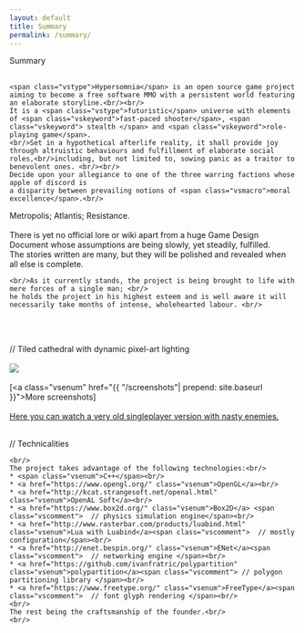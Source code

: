 ```yaml
---
layout: default
title: Summary
permalink: /summary/
---
```


<div>
 <!-- <span class="vscomment">// =============================================================================================================
<br/>
  </span> -->


  <span class="subjectheader">Summary</span>
<br/>
<br/>

    <span class="vstype">Hypersomnia</span> is an open source game project aiming to become a free software MMO with a persistent world featuring an elaborate storyline.<br/><br/> 
    It is a <span class="vstype">futuristic</span> universe with elements of <span class="vskeyword">fast-paced shooter</span>, <span class="vskeyword"> stealth </span> and <span class="vskeyword">role-playing game</span>. 
    <br/>Set in a hypothetical afterlife reality, it shall provide joy through altruistic behaviours and fulfillment of elaborate social roles,<br/>including, but not limited to, sowing panic as a traitor to benevolent ones. <br/><br/>
    Decide upon your allegiance to one of the three warring factions whose apple of discord is
    a disparity between prevailing notions of <span class="vsmacro">moral excellence</span>.<br/>
 <span class="vstype">Metropolis</span>; <span class="vstype">Atlantis</span>; <span class="vstype">Resistance.</span><br/>
<br/>
    There is yet no official <span class="vskeyword">lore</span> or <span class="vskeyword">wiki</span> apart from a huge <span class="vstype">Game Design Document</span> whose assumptions are being slowly, yet steadily, fulfilled.<br/>
    The stories written are many, but they will be polished and revealed when all else is complete.<br/>

    <br/>As it currently stands, the project is being brought to life with mere forces of a single man; <br/>
    he holds the project in his highest esteem and is well aware it will necessarily take months of intense, wholehearted labour. <br/>

<div>

<div>
<br/>

<br/>

  <span class="vscomment">// Tiled cathedral with dynamic pixel-art lighting </span>
<br/>
<br/>
<img src="{{ site.img_dir }}summary.png"/>
<br/>
<br/>
[<a class="vsenum" href="{{ "/screenshots"| prepend: site.baseurl }}">More screenshots</a>]
<br/>
<br/>
<a class="vsenum" href="https://www.youtube.com/watch?v=Z622YeKcv9k">Here you can watch a very old singleplayer version with nasty enemies.</a>
<br/>
<br/>
  </div>
  <span class="vscomment" id="TECHNICALITIES">// Technicalities </span>
    <br/>

    <br/>
    The project takes advantage of the following technologies:<br/>
    * <span class="vsenum">C++</span><br/>
    * <a href="https://www.opengl.org/" class="vsenum">OpenGL</a><br/>
    * <a href="http://kcat.strangesoft.net/openal.html" class="vsenum">OpenAL Soft</a><br/>
    * <a href="https://www.box2d.org/" class="vsenum">Box2D</a> <span class="vscomment">  // physics simulation engine</span><br/>
    * <a href="http://www.rasterbar.com/products/luabind.html" class="vsenum">Lua with Luabind</a><span class="vscomment">  // mostly configuration</span><br/>
    * <a href="http://enet.bespin.org/" class="vsenum">ENet</a><span class="vscomment">  // networking engine </span><br/>
    * <a href="https://github.com/ivanfratric/polypartition" class="vsenum">polypartition</a><span class="vscomment"> // polygon partitioning library </span><br/>
    * <a href="https://www.freetype.org/" class="vsenum">FreeType</a><span class="vscomment">  // font glyph rendering </span><br/>
    <br/>
    The rest being the craftsmanship of the founder.<br/>
    <br/>

 